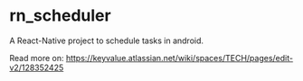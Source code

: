 # rn_scheduler
A React-Native project to schedule tasks in android.

Read more on: https://keyvalue.atlassian.net/wiki/spaces/TECH/pages/edit-v2/128352425
